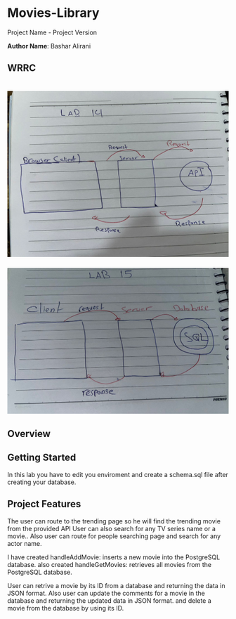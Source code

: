 # Movies-Library

Project Name - Project Version

**Author Name**: Bashar Alirani

## WRRC

![Readme](./Read2.jpg)
=======

![Sql](./Sql.jpg)


## Overview



## Getting Started

In this lab you have to edit you enviroment and create a schema.sql file after creating your database.

## Project Features


The user can route to the trending page so he will find the trending movie from the provided API
User can also search for any TV series name or a movie..
Also user can route for people searching page and search for any actor name.

I have created handleAddMovie: inserts a new movie into the PostgreSQL database.
also created handleGetMovies: retrieves all movies from the PostgreSQL database.

User can retrive a movie by its ID from a database and returning the data in JSON format.
Also user can update the comments for a movie in the database and returning the updated data in JSON format.
and delete a movie from the database by using its ID.